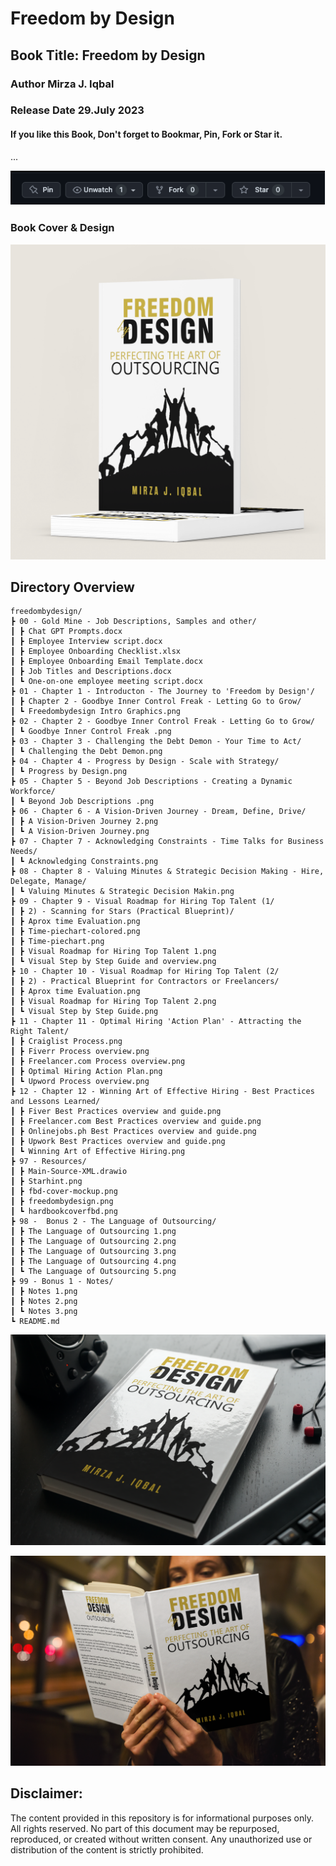 # Freedom by Design 
## Book Title: Freedom by Design
### Author Mirza J. Iqbal
### Release Date 29.July 2023 
#### If you like this Book, Don't forget to Bookmar, Pin, Fork or Star it.
...

![alt-text](Resources/Starhint.png)
### Book Cover & Design 
![alt-text](Resources/fbd-cover-mockup.png)
## Directory Overview
```
freedombydesign/
┣ 00 - Gold Mine - Job Descriptions, Samples and other/
┃ ┣ Chat GPT Prompts.docx
┃ ┣ Employee Interview script.docx
┃ ┣ Employee Onboarding Checklist.xlsx
┃ ┣ Employee Onboarding Email Template.docx
┃ ┣ Job Titles and Descriptions.docx
┃ ┗ One-on-one employee meeting script.docx
┣ 01 - Chapter 1 - Introducton - The Journey to 'Freedom by Design'/
┃ ┣ Chapter 2 - Goodbye Inner Control Freak - Letting Go to Grow/
┃ ┗ Freedombydesign Intro Graphics.png
┣ 02 - Chapter 2 - Goodbye Inner Control Freak - Letting Go to Grow/
┃ ┗ Goodbye Inner Control Freak .png
┣ 03 - Chapter 3 - Challenging the Debt Demon - Your Time to Act/
┃ ┗ Challenging the Debt Demon.png
┣ 04 - Chapter 4 - Progress by Design - Scale with Strategy/
┃ ┗ Progress by Design.png
┣ 05 - Chapter 5 - Beyond Job Descriptions - Creating a Dynamic Workforce/
┃ ┗ Beyond Job Descriptions .png
┣ 06 - Chapter 6 - A Vision-Driven Journey - Dream, Define, Drive/
┃ ┣ A Vision-Driven Journey 2.png
┃ ┗ A Vision-Driven Journey.png
┣ 07 - Chapter 7 - Acknowledging Constraints - Time Talks for Business Needs/
┃ ┗ Acknowledging Constraints.png
┣ 08 - Chapter 8 - Valuing Minutes & Strategic Decision Making - Hire, Delegate, Manage/
┃ ┗ Valuing Minutes & Strategic Decision Makin.png
┣ 09 - Chapter 9 - Visual Roadmap for Hiring Top Talent (1/
┃ ┣ 2) - Scanning for Stars (Practical Blueprint)/
┃ ┣ Aprox time Evaluation.png
┃ ┣ Time-piechart-colored.png
┃ ┣ Time-piechart.png
┃ ┣ Visual Roadmap for Hiring Top Talent 1.png
┃ ┗ Visual Step by Step Guide and overview.png
┣ 10 - Chapter 10 - Visual Roadmap for Hiring Top Talent (2/
┃ ┣ 2) - Practical Blueprint for Contractors or Freelancers/
┃ ┣ Aprox time Evaluation.png
┃ ┣ Visual Roadmap for Hiring Top Talent 2.png
┃ ┗ Visual Step by Step Guide.png
┣ 11 - Chapter 11 - Optimal Hiring 'Action Plan' - Attracting the Right Talent/
┃ ┣ Craiglist Process.png
┃ ┣ Fiverr Process overview.png
┃ ┣ Freelancer.com Process overview.png
┃ ┣ Optimal Hiring Action Plan.png
┃ ┗ Upword Process overview.png
┣ 12 - Chapter 12 - Winning Art of Effective Hiring - Best Practices and Lessons Learned/
┃ ┣ Fiver Best Practices overview and guide.png
┃ ┣ Freelancer.com Best Practices overview and guide.png
┃ ┣ Onlinejobs.ph Best Practices overview and guide.png
┃ ┣ Upwork Best Practices overview and guide.png
┃ ┗ Winning Art of Effective Hiring.png
┣ 97 - Resources/
┃ ┣ Main-Source-XML.drawio
┃ ┣ Starhint.png
┃ ┣ fbd-cover-mockup.png
┃ ┣ freedombydesign.png
┃ ┗ hardbookcoverfbd.png
┣ 98 -  Bonus 2 - The Language of Outsourcing/
┃ ┣ The Language of Outsourcing 1.png
┃ ┣ The Language of Outsourcing 2.png
┃ ┣ The Language of Outsourcing 3.png
┃ ┣ The Language of Outsourcing 4.png
┃ ┗ The Language of Outsourcing 5.png
┣ 99 - Bonus 1 - Notes/
┃ ┣ Notes 1.png
┃ ┣ Notes 2.png
┃ ┗ Notes 3.png
┗ README.md

```


![alt-text](Resources/freedombydesign.png)

![alt-text](Resources/hardbookcoverfbd.png)


## Disclaimer:

The content provided in this repository is for informational purposes only. All rights reserved. No part of this document may be repurposed, reproduced, or created without written consent. Any unauthorized use or distribution of the content is strictly prohibited.
